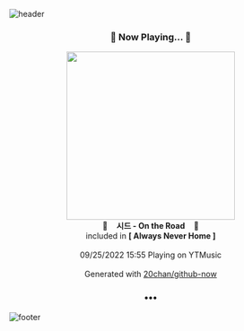 ![header](https://capsule-render.vercel.app/api?type=wave&height=170&section=header&text=Hi.%20I'm%20SHIFT&fontColor=090707&fontAlignX=45&fontAlignY=65&fontSize=100)

<h3 align="center">🎵 Now Playing... 🎵</h3>
<p align="center">
  <a href="https://music.youtube.com/watch?v=s-G6XUUJMvc">
    <img width="300" src="https://lh3.googleusercontent.com/BZIDX8zF0sw7rvNMaKZ3n-8cefz6V7NJPWIgWd9bk5H8cxkkiCb0PqmmlEvOkj-t877YJU1BtwjXTHw">
  </a>
  <br>
  🎵&nbsp&nbsp&nbsp <b>시드 - On the Road</b> &nbsp&nbsp&nbsp🎵
  <br>
  included in <b>[ Always Never Home ]</b>
  
  <br />
  <br />
  09/25/2022 15:55 Playing on YTMusic
  <br />
  <br />
  Generated with <a href="https://github.com/20chan/github-now">20chan/github-now</a>
</p>

<h3 align="center">•••</h3>

![footer](https://capsule-render.vercel.app/api?type=wave&height=150&section=footer)
